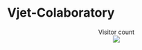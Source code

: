 # Vjet-Colaboratory
<p align="center"> 
  Visitor count<br>
  <img src="[https://profile-counter.glitch.me/AOH-GROUP-Inc/count.svg](https://profile-counter.glitch.me/AOH-GROUP-Inc/count.svg)" />
</p>

